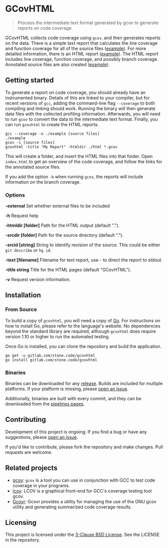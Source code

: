 # GCovHTML
> Process the intermediate text format generated by gcov to generate reports on code coverage.

GCovHTML collects code coverage using `gcov`, and then generates reports on the data.  There is a simple text report that calculates the line coverage and function coverage for all of the source files ([example](https://stone.code.gitlab.io/gcovhtml/example/coverage.txt)).  For more detailed information, there is an HTML report ([example](https://stone.code.gitlab.io/gcovhtml/example/)).  The HTML report includes line coverage, function coverage, and possibly branch coverage.  Annotated source files are also created ([example](https://stone.code.gitlab.io/gcovhtml/example/example.c.html)).

## Getting started

To generate a report on code coverage, you should already have an instrumented binary.  Details of this are linked to your compiler, but for recent versions of `gcc`, adding the command-line flag `--coverage` to both compiling and linking should work.  Running the binary will then generate data files with the collected profiling information.  Afterwards, you will need to run `gcov` to convert the data to the intermediate text format.  Finally, you can run `gcovhtml` to create the HTML reports.

```shell
gcc --coverage -o ./example [source files]
./example
gcov -i [source files]
gcovhtml -title "My Report" -htmldir ./html *.gcov
```

This will create a folder, and insert the HTML files into that folder.  Open `index.html` to get an overview of the code coverage, and follow the links for the annotated source files.

If you add the option `-b` when running `gcov`, the reports will include information on the branch coverage.

### Options

**-external**   Set whether external files to be included

**-h**	Request help

**-htmldir [folder]**  	Path for the HTML output (default ".").

**-srcdir [folder]**  	Path for the source directory (default ".").

**-srcid [string]**    	String to identify revision of the source.  This could be either `git describe` or `hg id`.

**-text [filename]**   	Filename for text report, use - to direct the report to stdout.

**-title string**    	Title for the HTML pages (default "GCovHTML").

**-v**  Request version information.

## Installation

### From Source

To build a copy of `gcovhtml`, you will need a copy of [Go](https://golang.org/).  For instructions on how to install Go, please refer to the language's website.  No dependencies beyond the standard library are required, although `gcovhtml` does require version 1.10 or higher to run the  automated testing.

Once Go is installed, you can clone the repository and build the application.

```shell
go get -u gitlab.com/stone.code/gcovhtml
go install gitlab.com/stone.code/gcovhtml
```

### Binaries

Binaries can be downloaded for any [release](https://gitlab.com/stone.code/gcovhtml/releases).  Builds are included for multiple platforms.  If your platform is missing, please [open an issue](https://gitlab.com/stone.code/gcovhtml/issues).

Additionally, binaries are built with every commit, and they can be downloaded from the [pipelines pages](https://gitlab.com/stone.code/gcovhtml/pipelines).

## Contributing

Development of this project is ongoing.  If you find a bug or have any suggestions, please [open an issue](https://gitlab.com/stone.code/gcovhtml/issues).

If you'd like to contribute, please fork the repository and make changes.  Pull requests are welcome.

## Related projects

- [gcov](https://gcc.gnu.org/onlinedocs/gcc/Gcov.html):  `gcov` is a tool you can use in conjunction with GCC to test code coverage in your programs. 
- [lcov](http://ltp.sourceforge.net/coverage/lcov.php):  LCOV is a graphical front-end for GCC's coverage testing tool gcov.
- [Gcovr](https://pypi.org/project/gcovr/):  Gcovr provides a utility for managing the use of the GNU gcov utility and generating summarized code coverage results.

## Licensing

This project is licensed under the [3-Clause BSD License](https://opensource.org/licenses/BSD-3-Clause).  See the LICENSE in the repository.
